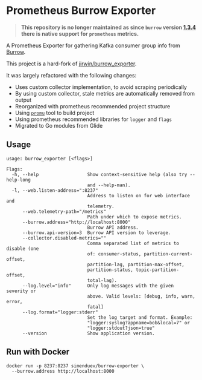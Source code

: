 # Prometheus Burrow Exporter

> **This repository is no longer maintained as since `burrow` version [1.3.4](https://github.com/linkedin/Burrow/blob/19e69e60045af8ddcbfc6474f37180d54f1fa6f9/CHANGELOG.md#134) there is native support for `prometheus` metrics.**

A Prometheus Exporter for gathering Kafka consumer group info from [Burrow](https://github.com/linkedin/Burrow).

This project is a hard-fork of [jirwin/burrow_exporter](https://github.com/jirwin/burrow_exporter).

It was largely refactored with the following changes:

- Uses custom collector implementation, to avoid scraping periodically
- By using custom collector, stale metrics are automatically removed from output
- Reorganized with prometheus recommended project structure
- Using [`promu`](https://github.com/prometheus/promu) tool to build project
- Using prometheus recommended libraries for `logger` and `flags`
- Migrated to Go modules from Glide

## Usage

```shell
usage: burrow_exporter [<flags>]

Flags:
  -h, --help                  Show context-sensitive help (also try --help-long
                              and --help-man).
  -l, --web.listen-address=":8237"
                              Address to listen on for web interface and
                              telemetry.
      --web.telemetry-path="/metrics"
                              Path under which to expose metrics.
      --burrow.address="http://localhost:8000"
                              Burrow API address.
      --burrow.api-version=3  Burrow API version to leverage.
      --collector.disabled-metrics=""
                              Comma separated list of metrics to disable (one
                              of: consumer-status, partition-current-offset,
                              partition-lag, partition-max-offset,
                              partition-status, topic-partition-offset,
                              total-lag).
      --log.level="info"      Only log messages with the given severity or
                              above. Valid levels: [debug, info, warn, error,
                              fatal]
      --log.format="logger:stderr"
                              Set the log target and format. Example:
                              "logger:syslog?appname=bob&local=7" or
                              "logger:stdout?json=true"
      --version               Show application version.

```

## Run with Docker

```shell
docker run -p 8237:8237 simenduev/burrow-exporter \
  --burrow.address http://localhost:8000
```
